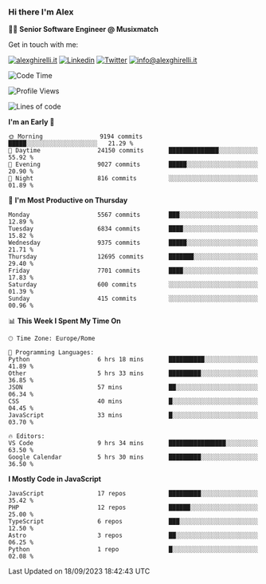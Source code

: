 ### Hi there I'm Alex

👨‍💻 __Senior Software Engineer @ Musixmatch__

Get in touch with me:

[![alexghirelli.it](https://img.shields.io/static/v1?label=1gh.dev&message=%20&color=red&logo=&style=flat-square&logoColor=white)](https://1gh.dev/)
[![Linkedin](https://img.shields.io/static/v1?label=Linkedin&message=%20&color=blue&logo=Linkedin&style=flat-square&logoColor=white)](https://linkedin.com/in/alexghirelli)
[![Twitter](https://img.shields.io/static/v1?label=Twitter&message=%20&color=blue&logo=Twitter&style=flat-square&logoColor=white)](https://twitter.com/alexGhirelli)
[![info@alexghirelli.it](https://img.shields.io/static/v1?label=info@alexghirelli.it&message=%20&color=red&logo=gmail&style=flat-square&logoColor=white)](mailto:info@alexghirelli.it)

<!--START_SECTION:waka-->
![Code Time](http://img.shields.io/badge/Code%20Time-7%2C566%20hrs%2015%20mins-blue)

![Profile Views](http://img.shields.io/badge/Profile%20Views-0-blue)

![Lines of code](https://img.shields.io/badge/From%20Hello%20World%20I%27ve%20Written-117.3%20million%20lines%20of%20code-blue)

**I'm an Early 🐤** 

```text
🌞 Morning                9194 commits        █████░░░░░░░░░░░░░░░░░░░░   21.29 % 
🌆 Daytime                24150 commits       ██████████████░░░░░░░░░░░   55.92 % 
🌃 Evening                9027 commits        █████░░░░░░░░░░░░░░░░░░░░   20.90 % 
🌙 Night                  816 commits         ░░░░░░░░░░░░░░░░░░░░░░░░░   01.89 % 
```
📅 **I'm Most Productive on Thursday** 

```text
Monday                   5567 commits        ███░░░░░░░░░░░░░░░░░░░░░░   12.89 % 
Tuesday                  6834 commits        ████░░░░░░░░░░░░░░░░░░░░░   15.82 % 
Wednesday                9375 commits        █████░░░░░░░░░░░░░░░░░░░░   21.71 % 
Thursday                 12695 commits       ███████░░░░░░░░░░░░░░░░░░   29.40 % 
Friday                   7701 commits        ████░░░░░░░░░░░░░░░░░░░░░   17.83 % 
Saturday                 600 commits         ░░░░░░░░░░░░░░░░░░░░░░░░░   01.39 % 
Sunday                   415 commits         ░░░░░░░░░░░░░░░░░░░░░░░░░   00.96 % 
```


📊 **This Week I Spent My Time On** 

```text
🕑︎ Time Zone: Europe/Rome

💬 Programming Languages: 
Python                   6 hrs 18 mins       ██████████░░░░░░░░░░░░░░░   41.89 % 
Other                    5 hrs 33 mins       █████████░░░░░░░░░░░░░░░░   36.85 % 
JSON                     57 mins             ██░░░░░░░░░░░░░░░░░░░░░░░   06.34 % 
CSS                      40 mins             █░░░░░░░░░░░░░░░░░░░░░░░░   04.45 % 
JavaScript               33 mins             █░░░░░░░░░░░░░░░░░░░░░░░░   03.70 % 

🔥 Editors: 
VS Code                  9 hrs 34 mins       ████████████████░░░░░░░░░   63.50 % 
Google Calendar          5 hrs 30 mins       █████████░░░░░░░░░░░░░░░░   36.50 % 
```

**I Mostly Code in JavaScript** 

```text
JavaScript               17 repos            █████████░░░░░░░░░░░░░░░░   35.42 % 
PHP                      12 repos            ██████░░░░░░░░░░░░░░░░░░░   25.00 % 
TypeScript               6 repos             ███░░░░░░░░░░░░░░░░░░░░░░   12.50 % 
Astro                    3 repos             ██░░░░░░░░░░░░░░░░░░░░░░░   06.25 % 
Python                   1 repo              █░░░░░░░░░░░░░░░░░░░░░░░░   02.08 % 
```




 Last Updated on 18/09/2023 18:42:43 UTC
<!--END_SECTION:waka-->
